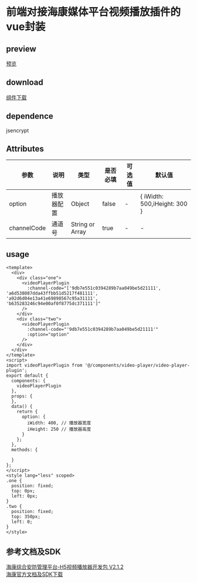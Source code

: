 # 前端对接海康媒体平台视频播放插件的vue封装
## preview
[预览](./#/components/video-player-plugin)
## download
[组件下载](./components/hikvison-video-player-plugin.zip)
## dependence
jsencrypt

## Attributes
| 参数 |	说明 |类型 |是否必填	| 可选值 | 默认值 |
| ---- | ---- |---- | ----   |----  |  --- |
| option | 播放器配置 | Object | false | -  |  { iWidth: 500,iHeight: 300 } |
| channelCode | 通道号 | String or Array | true | -  |  - |
## usage
```vue
<template>
  <div>
    <div class="one">
      <videoPlayerPlugin
        :channel-code="['9db7e551c0394289b7aa049be5d21111', 'a6d538087dda43ffbb51d5217f481111', 'a92d6d04e13a41e69898567c95a31111', 'b635283246c94e00af0f8775dc371111']"
      />
    </div>
    <div class="two">
      <videoPlayerPlugin
        :channel-code="'9db7e551c0394289b7aa049be5d21111'"
        :option="option"
      />
    </div>
  </div>
</template>
<script>
import videoPlayerPlugin from '@/components/video-player/video-player-plugin';
export default {
  components: {
    videoPlayerPlugin
  },
  props: {
  },
  data() {
    return {
      option: {
        iWidth: 400, // 播放器宽度
        iHeight: 250 // 播放器高度
      }
    };
  },
  methods: {
      
  }
};
</script>
<style lang="less" scoped>
.one {
  position: fixed;
  top: 0px;
  left: 0px;
}
.two {
  position: fixed;
  top: 350px;
  left: 0;
}
</style>

```
## 参考文档及SDK
[海康综合安防管理平台-H5视频播放器开发包 V2.1.2](https://open.hikvision.com/download/5c67f1e2f05948198c909700?type=10)  
[海康官方文档及SDK下载](https://open.hikvision.com/fileserver/filesonline/%E8%A7%86%E9%A2%91WEB%E6%8F%92%E4%BB%B6_Win32_V1.5.2_build202109161510_20210916161718.rar)